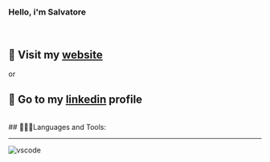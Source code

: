 ### Hello, i'm Salvatore
<br />

## 🔴 Visit my [website](https://salvatoremilone.github.io/) 
or
## 🔵 Go to my [linkedin](https://www.linkedin.com/in/salvatore-milone/) profile

<br />
## 👨🏻‍💻Languages and Tools:
<hr>

![vscode](https://upload.wikimedia.org/wikipedia/commons/thumb/9/9a/Visual_Studio_Code_1.35_icon.svg/512px-Visual_Studio_Code_1.35_icon.svg.png?20210804221519)